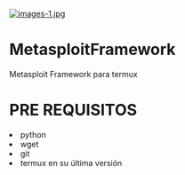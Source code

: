 [![images-1.jpg](https://i.postimg.cc/2yvkmTdP/images-1.jpg)](https://postimg.cc/vxYFtrNz)

# MetasploitFramework
Metasploit Framework para termux  

# PRE REQUISITOS
<li> python 
<li> wget 
<li> git 
<li>termux en su última versión 
